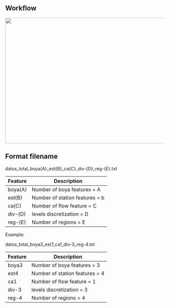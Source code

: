 Workflow
--------

<img src="https://raw.githubusercontent.com/oscardbpucp/Comp-Process-STPatterns/master/data_mining/workflow/data_mining-Orange_3.0.png" height="400" width="680">


Format filename
---------------

datos_total_boya{A}_est{B}_ca{C}_div-{D}_reg-{E}.txt

Feature | Description
--- | -------------
boya{A} | Number of boya features = A
est{B}  | Number of station features = b
ca{C}   | Number of flow feature = C
div-{D} | levels discretization = D
reg-{E} | Number of regions = E


Example:

datos_total_boya3_est7_ca1_div-3_reg-4.txt


Feature | Description
--- | -------------
boya3 | Number of boya features = 3
est4  | Number of station features = 4
ca1   | Number of flow feature = 1
div-3 | levels discretization = 3
reg-4 | Number of regions = 4

